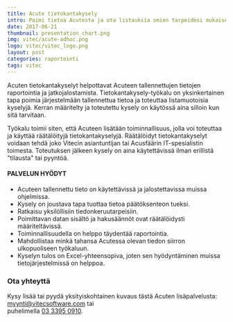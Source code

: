 ```yaml
---
title: Acute tietokantakysely
intro: Poimi tietoa Acutesta ja ota listauksia omien tarpeidesi mukaisesti.
date: 2017-06-21
thumbnail: presentation_chart.png
img: vitec/acute-adhoc.png
logo: vitec/vitec_logo.png
layout: post
categories: raportointi
tags: vitec
---
```


Acuten tietokantakyselyt helpottavat Acuteen tallennettujen tietojen raportointia ja jatkojalostamista. Tietokantakysely-työkalu on yksinkertainen tapa poimia järjestelmään tallennettua tietoa ja toteuttaa listamuotoisia kyselyjä. Kerran määritelty ja toteutettu kysely on käytössä aina silloin kun sitä tarvitaan.  

Työkalu toimii siten, että Acuteen lisätään toiminnallisuus, jolla voi toteuttaa ja käyttää räätälöityjä tietokantakyselyjä. Räätälöidyt tietokantakyselyt voidaan tehdä joko Vitecin asiantuntijan tai Acusfäärin IT-spesialistin toimesta. Toteutuksen jälkeen kysely on aina käytettävissä ilman erillistä "tilausta" tai pyyntöä. 

#### PALVELUN HYÖDYT

- Acuteen tallennettu tieto on käytettävissä ja jalostettavissa muissa ohjelmissa.
- Kysely on joustava tapa tuottaa tietoa päätöksenteon tueksi.
- Ratkaisu yksilöllisiin tiedonkeruutarpeisiin.
- Poimittavan datan sisältö ja hakusäännöt ovat räätälöidysti määriteltävissä.
- Toiminnallisuudella on helppo täydentää raportointia.
- Mahdollistaa minkä tahansa Acutessa olevan tiedon siirron ulkopuoliseen työkaluun.
- Kyselyn tulos on Excel-yhteensopiva, joten sen hyödyntäminen muissa tietojärjestelmissä on helppoa.

### Ota yhteyttä

Kysy lisää tai pyydä yksityiskohtainen kuvaus tästä Acuten lisäpalvelusta: 
[myynti@vitecsoftware.com](mailto://myynti@vitecsoftware.com) tai  
puhelimella [03 3395 0910](tel://+358333950910).
